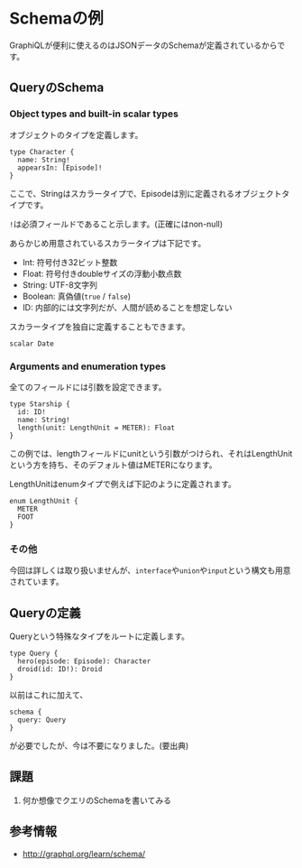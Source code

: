 # Schemaの例

GraphiQLが便利に使えるのはJSONデータのSchemaが定義されているからです。

## QueryのSchema

### Object types and built-in scalar types

オブジェクトのタイプを定義します。

```
type Character {
  name: String!
  appearsIn: [Episode]!
}
```

ここで、Stringはスカラータイプで、Episodeは別に定義されるオブジェクトタイプです。

`!`は必須フィールドであること示します。(正確にはnon-null)

あらかじめ用意されているスカラータイプは下記です。

- Int: 符号付き32ビット整数
- Float: 符号付きdoubleサイズの浮動小数点数
- String: UTF-8文字列
- Boolean: 真偽値(`true` / `false`)
- ID: 内部的には文字列だが、人間が読めることを想定しない

スカラータイプを独自に定義することもできます。

```
scalar Date
```

### Arguments and enumeration types

全てのフィールドには引数を設定できます。

```
type Starship {
  id: ID!
  name: String!
  length(unit: LengthUnit = METER): Float
}
```

この例では、lengthフィールドにunitという引数がつけられ、それはLengthUnitという方を持ち、そのデフォルト値はMETERになります。

LengthUnitはenumタイプで例えば下記のように定義されます。

```
enum LengthUnit {
  METER
  FOOT
}
```

### その他

今回は詳しくは取り扱いませんが、`interface`や`union`や`input`という構文も用意されています。

## Queryの定義

Queryという特殊なタイプをルートに定義します。

```
type Query {
  hero(episode: Episode): Character
  droid(id: ID!): Droid
}
```

以前はこれに加えて、

```
schema {
  query: Query
}
```

が必要でしたが、今は不要になりました。(要出典)

## 課題

1. 何か想像でクエリのSchemaを書いてみる

## 参考情報

- http://graphql.org/learn/schema/
